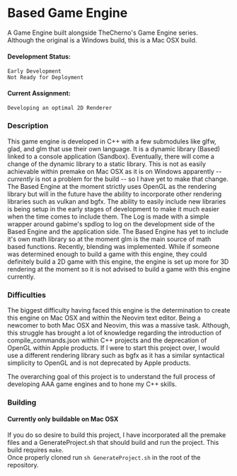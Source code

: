 # Based Game Engine
A Game Engine built alongside TheCherno's Game Engine series.<br>
Although the original is a Windows build, this is a Mac OSX build.

#### Development Status: 
    Early Development
    Not Ready for Deployment
#### Current Assignment:
    Developing an optimal 2D Renderer   
    
### Description
This game engine is developed in C++ with a few submodules like glfw, glad, and glm that use their own language. It is a dynamic library (Based) linked to a console application (Sandbox). Eventually, there will come a change of the dynamic library to a static library. This is not as easily achievable within premake on Mac OSX as it is on Windows apparently -- *currently* is not a problem for the build -- so I have yet to make that change. The Based Engine at the moment strictly uses OpenGL as the rendering library but will in the future have the ability to incorporate other rendering libraries such as vulkan and bgfx. The ability to easily include new libraries is being setup in the early stages of development to make it much easier when the time comes to include them. The Log is made with a simple wrapper around gabime's spdlog to log on the development side of the Based Engine and the application side. The Based Engine has yet to include it's own math library so at the moment glm is the main source of math based functions. Recently, blending was implemented. While if someone was determined enough to build a game with this engine, they could definitely build a 2D game with this engine, the engine is set up more for 3D rendering at the moment so it is not advised to build a game with this engine currently.

### Difficulties
The biggest difficulty having faced this engine is the determination to create this engine on Mac OSX and within the Neovim text editor. Being a newcomer to both Mac OSX and Neovim, this was a massive task. Although, this struggle has brought a lot of knowledge regarding the introduction of compile_commands.json within C++ projects and the deprecation of OpenGL within Apple products. If I were to start this project over, I would use a different rendering library such as bgfx as it has a similar syntactical simplicity to OpenGL and is not deprecated by Apple products.

The overarching goal of this project is to understand the full process of developing AAA game engines and to hone my C++ skills. 

### Building
#### Currently only buildable on Mac OSX<br>
If you do so desire to build this project, I have incorporated all the premake files and a GenerateProject.sh that should build and run the project. This build requires `make`.<br>
Once properly cloned run `sh GenerateProject.sh` in the root of the repository. 
